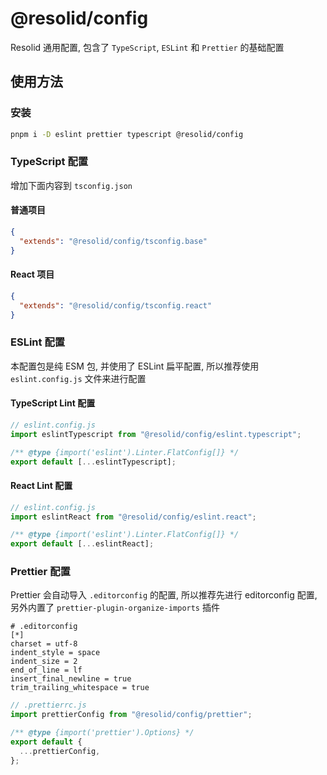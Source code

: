# @resolid/config

Resolid 通用配置, 包含了 `TypeScript`, `ESLint` 和 `Prettier` 的基础配置

## 使用方法

### 安装

```bash
pnpm i -D eslint prettier typescript @resolid/config
```

### TypeScript 配置

增加下面内容到 `tsconfig.json`

#### 普通项目

```json
{
  "extends": "@resolid/config/tsconfig.base"
}
```

#### React 项目

```json
{
  "extends": "@resolid/config/tsconfig.react"
}
```

### ESLint 配置

本配置包是纯 ESM 包, 并使用了 ESLint 扁平配置, 所以推荐使用 `eslint.config.js` 文件来进行配置

#### TypeScript Lint 配置

```js
// eslint.config.js
import eslintTypescript from "@resolid/config/eslint.typescript";

/** @type {import('eslint').Linter.FlatConfig[]} */
export default [...eslintTypescript];
```

#### React Lint 配置

```js
// eslint.config.js
import eslintReact from "@resolid/config/eslint.react";

/** @type {import('eslint').Linter.FlatConfig[]} */
export default [...eslintReact];
```

### Prettier 配置

Prettier 会自动导入 `.editorconfig` 的配置, 所以推荐先进行 editorconfig 配置, 另外内置了 `prettier-plugin-organize-imports` 插件

```editorconfig
# .editorconfig
[*]
charset = utf-8
indent_style = space
indent_size = 2
end_of_line = lf
insert_final_newline = true
trim_trailing_whitespace = true
```

```js
// .prettierrc.js
import prettierConfig from "@resolid/config/prettier";

/** @type {import('prettier').Options} */
export default {
  ...prettierConfig,
};
```
